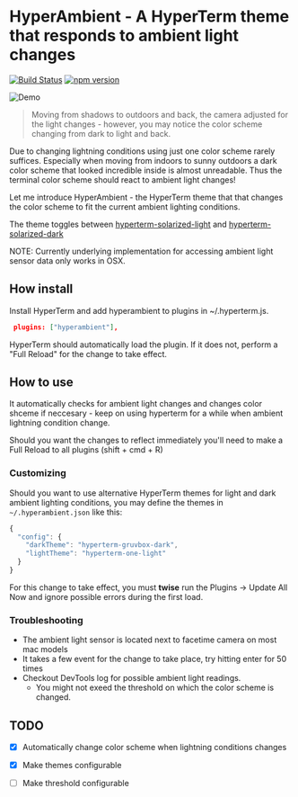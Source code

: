# HyperAmbient - A HyperTerm theme that responds to ambient light changes

[![Build Status](https://travis-ci.org/jamox/hyperambient.svg?branch=master)](https://travis-ci.org/jamox/hyperambient)
[![npm version](https://badge.fury.io/js/hyperambient.svg)](https://badge.fury.io/js/hyperambient)

![Demo](https://github.com/jamox/hyperambient/blob/master/hyperambient.gif)

> Moving from shadows to outdoors and back, the camera adjusted for the light changes - however, you may notice the color scheme changing from dark to light and back.

Due to changing lightning conditions using just one color scheme rarely suffices. Especially when moving from indoors to sunny outdoors a dark color scheme that looked incredible inside is almost unreadable.
Thus the terminal color scheme should react to ambient light changes!

Let me introduce HyperAmbient - the HyperTerm theme that that changes the color scheme to fit the current ambient lighting conditions.

The theme toggles between [hyperterm-solarized-light](https://www.npmjs.com/package/hyperterm-solarized-light) and  [hyperterm-solarized-dark](https://www.npmjs.com/package/hyperterm-solarized-dark)

NOTE: Currently underlying implementation for accessing ambient light sensor data only works in OSX.

## How install

Install HyperTerm and add hyperambient to plugins in ~/.hyperterm.js.
```json
 plugins: ["hyperambient"],
 ```

HyperTerm should automatically load the plugin. If it does not, perform a "Full Reload" for the change to take effect.

## How to use

It automatically checks for ambient light changes and changes color shceme if neccesary - keep on using hyperterm for a while when ambient lightning condition change.

Should you want the changes to reflect immediately you'll need to make a Full Reload to all plugins (shift + cmd + R)

### Customizing

Should you want to use alternative HyperTerm themes for light and dark ambient lighting conditions, you may define the themes in `~/.hyperambient.json` like this:

```javascript
{
  "config": {
    "darkTheme": "hyperterm-gruvbox-dark",
    "lightTheme": "hyperterm-one-light"
  }
}
```

For this change to take effect, you must **twise** run the Plugins -> Update All Now and ignore possible errors during the first load.

### Troubleshooting

* The ambient light sensor is located next to facetime camera on most mac models
* It takes a few event for the change to take place, try hitting enter for 50 times
* Checkout DevTools log for possible ambient light readings.
  * You might not exeed the threshold on which the color scheme is changed.

## TODO

- [x] Automatically change color scheme when lightning conditions changes
- [x] Make themes configurable
- [ ] Make threshold configurable

